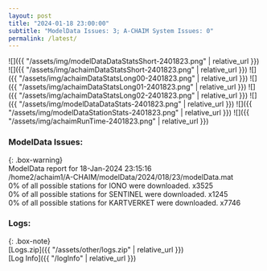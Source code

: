 ```yaml
---
layout: post
title: "2024-01-18 23:00:00"
subtitle: "ModelData Issues: 3; A-CHAIM System Issues: 0"
permalink: /latest/
---
```


![]({{ "/assets/img/modelDataDataStatsShort-2401823.png" | relative_url }})
![]({{ "/assets/img/achaimDataStatsShort-2401823.png" | relative_url }})
![]({{ "/assets/img/achaimDataStatsLong00-2401823.png" | relative_url }})
![]({{ "/assets/img/achaimDataStatsLong01-2401823.png" | relative_url }})
![]({{ "/assets/img/achaimDataStatsLong02-2401823.png" | relative_url }})
![]({{ "/assets/img/modelDataDataStats-2401823.png" | relative_url }})
![]({{ "/assets/img/modelDataStationStats-2401823.png" | relative_url }})
![]({{ "/assets/img/achaimRunTime-2401823.png" | relative_url }})


### ModelData Issues:  
  
{: .box-warning}  
 ModelData report for 18-Jan-2024 23:15:16   
 /home2/achaim1/A-CHAIM/modelData/2024/018/23/modelData.mat   
 0% of all possible stations for IONO were downloaded. x3525   
 0% of all possible stations for SENTINEL were downloaded. x1245   
 0% of all possible stations for KARTVERKET were downloaded. x7746   
  


### Logs:  
  
{: .box-note}  
[Logs.zip]({{ "/assets/other/logs.zip" | relative_url }})  
[Log Info]({{ "/logInfo" | relative_url }})  
